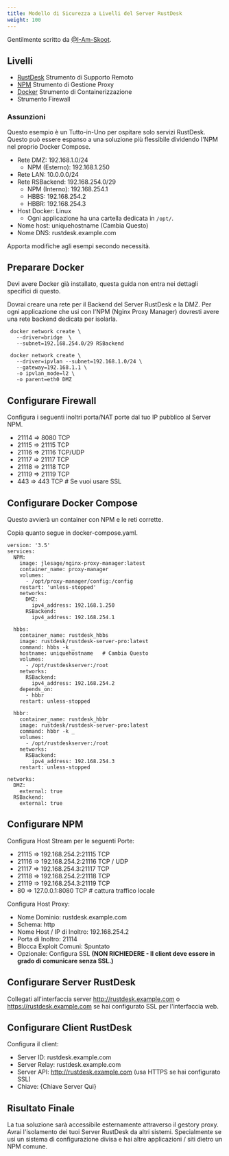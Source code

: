 ```yaml
---
title: Modello di Sicurezza a Livelli del Server RustDesk
weight: 100
---
```


Gentilmente scritto da [@I-Am-Skoot](https://github.com/I-Am-Skoot/RustDeskNPMDocker/commits?author=I-Am-Skoot).

## Livelli
- [RustDesk](https://github.com/rustdesk/rustdesk) Strumento di Supporto Remoto
- [NPM](https://nginxproxymanager.com/) Strumento di Gestione Proxy
- [Docker](https://www.docker.com) Strumento di Containerizzazione
- Strumento Firewall

### Assunzioni
Questo esempio è un Tutto-in-Uno per ospitare solo servizi RustDesk. Questo può essere espanso a una soluzione più flessibile dividendo l'NPM nel proprio Docker Compose.
- Rete DMZ: 192.168.1.0/24
  - NPM (Esterno): 192.168.1.250
- Rete LAN: 10.0.0.0/24
- Rete RSBackend: 192.168.254.0/29
  - NPM (Interno): 192.168.254.1
  - HBBS: 192.168.254.2
  - HBBR: 192.168.254.3
- Host Docker: Linux
  - Ogni applicazione ha una cartella dedicata in `/opt/`.
- Nome host: uniquehostname (Cambia Questo)
- Nome DNS: rustdesk.example.com

Apporta modifiche agli esempi secondo necessità.

## Preparare Docker
Devi avere Docker già installato, questa guida non entra nei dettagli specifici di questo.

Dovrai creare una rete per il Backend del Server RustDesk e la DMZ.
Per ogni applicazione che usi con l'NPM (Nginx Proxy Manager) dovresti avere una rete backend dedicata per isolarla.

```
 docker network create \
   --driver=bridge  \
   --subnet=192.168.254.0/29 RSBackend

 docker network create \
   --driver=ipvlan --subnet=192.168.1.0/24 \
   --gateway=192.168.1.1 \
   -o ipvlan_mode=l2 \
   -o parent=eth0 DMZ
```

## Configurare Firewall
Configura i seguenti inoltri porta/NAT porte dal tuo IP pubblico al Server NPM.
- 21114 => 8080 TCP
- 21115 => 21115 TCP
- 21116 => 21116 TCP/UDP
- 21117 => 21117 TCP
- 21118 => 21118 TCP
- 21119 => 21119 TCP
- 443 => 443 TCP  # Se vuoi usare SSL

## Configurare Docker Compose
Questo avvierà un container con NPM e le reti corrette.

Copia quanto segue in docker-compose.yaml.

```
version: '3.5'
services:
  NPM:
    image: jlesage/nginx-proxy-manager:latest
    container_name: proxy-manager
    volumes:
      - /opt/proxy-manager/config:/config
    restart: 'unless-stopped'
    networks:
      DMZ:
        ipv4_address: 192.168.1.250
      RSBackend:
        ipv4_address: 192.168.254.1

  hbbs:
    container_name: rustdesk_hbbs
    image: rustdesk/rustdesk-server-pro:latest
    command: hbbs -k _
    hostname: uniquehostname   # Cambia Questo
    volumes:
      - /opt/rustdeskserver:/root
    networks:
      RSBackend:
        ipv4_address: 192.168.254.2
    depends_on:
      - hbbr
    restart: unless-stopped

  hbbr:
    container_name: rustdesk_hbbr
    image: rustdesk/rustdesk-server-pro:latest
    command: hbbr -k _
    volumes:
      - /opt/rustdeskserver:/root
    networks:
      RSBackend:
        ipv4_address: 192.168.254.3
    restart: unless-stopped

networks:
  DMZ:
    external: true
  RSBackend:
    external: true
```

## Configurare NPM
Configura Host Stream per le seguenti Porte:
- 21115 => 192.168.254.2:21115 TCP
- 21116 => 192.168.254.2:21116 TCP / UDP
- 21117 => 192.168.254.3:21117 TCP
- 21118 => 192.168.254.2:21118 TCP
- 21119 => 192.168.254.3:21119 TCP
- 80 => 127.0.0.1:8080 TCP # cattura traffico locale

Configura Host Proxy:
- Nome Dominio: rustdesk.example.com
- Schema: http
- Nome Host / IP di Inoltro: 192.168.254.2
- Porta di Inoltro: 21114
- Blocca Exploit Comuni: Spuntato
- Opzionale: Configura SSL **(NON RICHIEDERE - Il client deve essere in grado di comunicare senza SSL.)**

## Configurare Server RustDesk
Collegati all'interfaccia server http://rustdesk.example.com o https://rustdesk.example.com se hai configurato SSL per l'interfaccia web.

## Configurare Client RustDesk
Configura il client:
- Server ID: rustdesk.example.com
- Server Relay: rustdesk.example.com
- Server API: http://rustdesk.example.com (usa HTTPS se hai configurato SSL)
- Chiave: {Chiave Server Qui}

## Risultato Finale
La tua soluzione sarà accessibile esternamente attraverso il gestory proxy. Avrai l'isolamento dei tuoi Server RustDesk da altri sistemi. Specialmente se usi un sistema di configurazione divisa e hai altre applicazioni / siti dietro un NPM comune.
